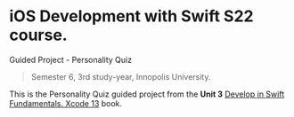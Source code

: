 # iOS Development with Swift S22 course.
Guided Project - Personality Quiz
> Semester 6, 3rd study-year, Innopolis University.

This is the Personality Quiz guided project from the **Unit 3** [Develop in Swift Fundamentals. Xcode 13](https://books.apple.com/ru/book/develop-in-swift-fundamentals/id1581182804?l=en) book.
